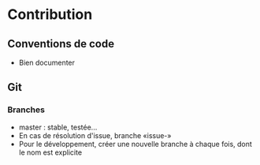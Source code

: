 # Contribution #

## Conventions de code ##

  * Bien documenter


## Git ##

### Branches ###

  * master : stable, testée...
  * En cas de résolution d'issue, branche «issue-<number>»
  * Pour le développement, créer une nouvelle branche à chaque fois, dont le nom est explicite
